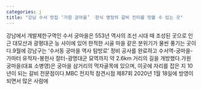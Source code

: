 ```yaml
---
categories: j
title: "강남 수서 맛집 ‘가원 궁마을’  한식 명장의 갈비 진미를 맛볼 수 있는 곳"
---
```

강남에서 개발제한구역인 수서 궁마을은 553년 역사의 조선 시대 때 조성된 곳으로 인근 대모산과 광평대군 능 사이에 있어 한적한 시골 마을 같은 분위기가 물씬 풍기는 곳이다.9월에 강남구는 ‘수서동 궁마을 역사 탐방로’ 정비 공사를 완료하고 수서역-궁마을-가마터 유적자-봉헌사 절터-광명대군 묘역까지 약 2.6km 거리의 길을 개방했다.가원 궁마을(대표 소병영)은 궁마을 삼거리의 먹자골목에 있으며, 이곳에 자리를 잡은 지 10년이 되는 갈비 전문점이다.MBC 전지적 참견시점 제87회 2020년 1월 18일에 방영이 되면서 많은 사람에